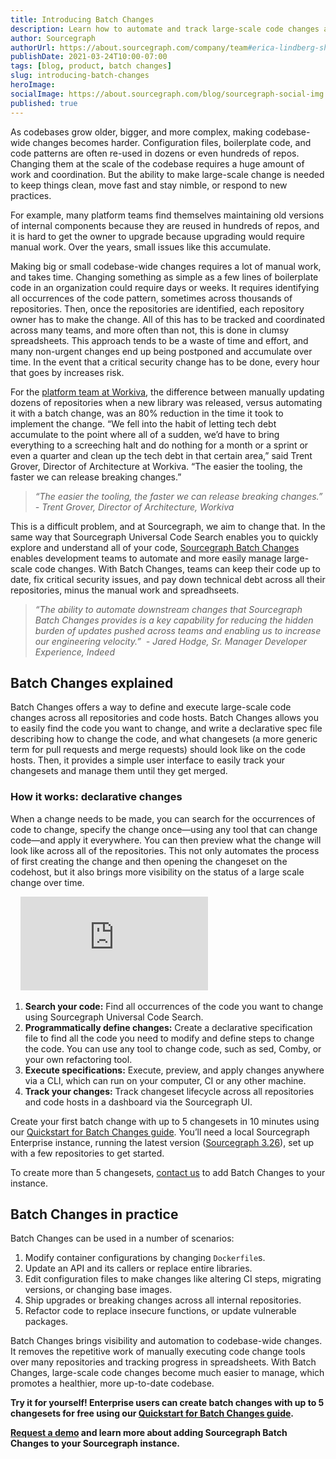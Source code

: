 ```yaml
---
title: Introducing Batch Changes
description: Learn how to automate and track large-scale code changes across all of your repositories and code hosts with Sourcegraph Batch Changes.
author: Sourcegraph
authorUrl: https://about.sourcegraph.com/company/team#erica-lindberg-she-her
publishDate: 2021-03-24T10:00-07:00
tags: [blog, product, batch changes]
slug: introducing-batch-changes
heroImage:
socialImage: https://about.sourcegraph.com/blog/sourcegraph-social-img.png
published: true
---
```


As codebases grow older, bigger, and more complex, making codebase-wide changes becomes harder. Configuration files, boilerplate code, and code patterns are often re-used in dozens or even hundreds of repos. Changing them at the scale of the codebase requires a huge amount of work and coordination. But the ability to make large-scale change is needed to keep things clean, move fast and stay nimble, or respond to new practices.

For example, many platform teams find themselves maintaining old versions of internal components because they are reused in hundreds of repos, and it is hard to get the owner to upgrade because upgrading would require manual work. Over the years, small issues like this accumulate.

Making big or small codebase-wide changes requires a lot of manual work, and takes time. Changing something as simple as a few lines of boilerplate code in an organization could require days or weeks. It requires identifying all occurrences of the code pattern, sometimes across thousands of repositories. Then, once the repositories are identified, each repository owner has to make the change. All of this has to be tracked and coordinated across many teams, and more often than not, this is done in clumsy spreadsheets. This approach tends to be a waste of time and effort, and many non-urgent changes end up being postponed and accumulate over time. In the event that a critical security change has to be done, every hour that goes by increases risk.

For the [platform team at Workiva](http://about.sourcegraph.com/case-studies/workiva-automates-large-scale-code-changes/), the difference between manually updating dozens of repositories when a new library was released, versus automating it with a batch change, was an 80% reduction in the time it took to implement the change. “We fell into the habit of letting tech debt accumulate to the point where all of a sudden, we’d have to bring everything to a screeching halt and do nothing for a month or a sprint or even a quarter and clean up the tech debt in that certain area,” said Trent Grover, Director of Architecture at Workiva. “The easier the tooling, the faster we can release breaking changes.” 

> *“The easier the tooling, the faster we can release breaking changes.”*
> *- Trent Grover, Director of Architecture, Workiva*

This is a difficult problem, and at Sourcegraph, we aim to change that. In the same way that Sourcegraph Universal Code Search enables you to quickly explore and understand all of your code, [Sourcegraph Batch Changes](https://about.sourcegraph.com/batch-changes) enables development teams to automate and more easily manage large-scale code changes. With Batch Changes, teams can keep their code up to date, fix critical security issues, and pay down technical debt across all their repositories, minus the manual work and spreadhseets.

> *“The ability to automate downstream changes that Sourcegraph Batch Changes provides is a key capability for reducing the hidden burden of updates pushed across teams and enabling us to increase our engineering velocity.”* 
> *- Jared Hodge, Sr. Manager Developer Experience, Indeed*

## Batch Changes explained
Batch Changes offers a way to define and execute large-scale code changes across all repositories and code hosts. Batch Changes allows you to easily find the code you want to change, and write a declarative spec file describing how to change the code, and what changesets (a more generic term for pull requests and merge requests) should look like on the code hosts. Then, it provides a simple user interface to easily track your changesets and manage them until they get merged.

### How it works: declarative changes
When a change needs to be made, you can search for the occurrences of code to change, specify the change once—using any tool that can change code—and apply it everywhere. You can then preview what the change will look like across all of the repositories. This not only automates the process of first creating the change and then opening the changeset on the codehost, but it also brings more visibility on the status of a large scale change over time.

<div class="container my-4 video-embed embed-responsive embed-responsive-16by9">
    <iframe class="embed-responsive-item" src="https://www.youtube-nocookie.com/embed/eOmiyXIWTCw?autoplay=0&amp;cc_load_policy=0&amp;start=0&amp;end=0&amp;loop=0&amp;controls=1&amp;modestbranding=0&amp;rel=0" allowfullscreen="" allow="accelerometer; autoplay; encrypted-media; gyroscope; picture-in-picture" frameborder="0"></iframe>
</div>


1. **Search your code:** Find all occurrences of the code you want to change using Sourcegraph Universal Code Search.
2. **Programmatically define changes:** Create a declarative specification file to find all the code you need to modify and define steps to change the code. You can use any tool to change code, such as sed, Comby, or your own refactoring tool.
3. **Execute specifications:** Execute, preview, and apply changes anywhere via a CLI, which can run on your computer, CI or any other machine.
4. **Track your changes:** Track changeset lifecycle across all repositories and code hosts in a dashboard via the Sourcegraph UI. 

Create your first batch change with up to 5 changesets in 10 minutes using our [Quickstart for Batch Changes guide](https://docs.sourcegraph.com/batch_changes/quickstart). You’ll need a local Sourcegraph Enterprise instance, running the latest version ([Sourcegraph 3.26](https://docs.sourcegraph.com/admin/updates)), set up with a few repositories to get started. 

To create more than 5 changesets, [contact us](http://about.sourcegraph.com/contact/request-batch-changes-demo) to add Batch Changes to your instance. 

## Batch Changes in practice
Batch Changes can be used in a number of scenarios:

1. Modify container configurations by changing `Dockerfile`s.  
2. Update an API and its callers or replace entire libraries. 
3. Edit configuration files to make changes like altering CI steps, migrating versions, or changing base images.
4. Ship upgrades or breaking changes across all internal repositories. 
5. Refactor code to replace insecure functions, or update vulnerable packages.

Batch Changes brings visibility and automation to codebase-wide changes. It removes the repetitive work of manually executing code change tools over many repositories and tracking progress in spreadsheets. With Batch Changes, large-scale code changes become much easier to manage, which promotes a healthier, more up-to-date codebase. 

**Try it for yourself! Enterprise users can create batch changes with up to 5 changesets for free using our [Quickstart for Batch Changes guide](https://docs.sourcegraph.com/batch_changes/quickstart).**

**[Request a demo](http://about.sourcegraph.com/contact/request-batch-changes-demo) and learn more about adding Sourcegraph Batch Changes to your Sourcegraph instance.**
